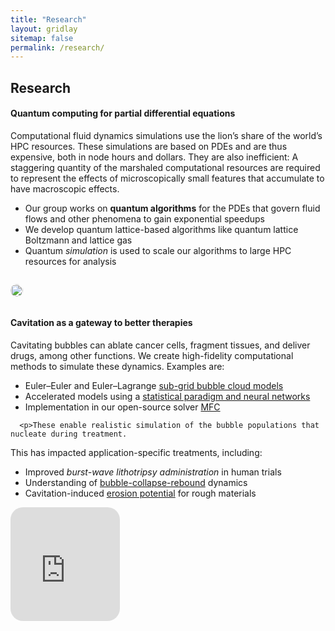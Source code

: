 ```yaml
---
title: "Research"
layout: gridlay
sitemap: false
permalink: /research/
---
```


<style>
img{
  border-radius: 10px;
}
.col-md-3 {
  margin-top:10px;
  margin-bottom:10px;
  padding:0px;
  display:block;
  overflow:hidden;
  text-align:center;
  display: table-cell;
  background: white;
  border-radius: 20px;
  height: auto;
}
iframe {
  margin:0;
  padding:0;
  width: 175px;
  display: inline;
  vertical-align: middle;
}
</style>

## Research
<div class="jumbotron">
  <h4>Quantum computing for partial differential equations</h4>
  <p>Computational fluid dynamics simulations use the lion’s share of the world’s HPC resources.
These simulations are based on PDEs and are thus expensive, both in node hours and dollars.
They are also inefficient: A staggering quantity of the marshaled computational resources are required to represent the effects of microscopically small features that accumulate to have macroscopic effects.</p>
  <div class="row align-items-end">
    <div class="col-md-9 col-sm-12">
      <ul>
        <li>Our group works on <strong>quantum algorithms</strong> for the PDEs that govern fluid flows and other phenomena to gain exponential speedups</li>
        <li>We develop quantum lattice-based algorithms like quantum lattice Boltzmann and lattice gas</li>
        <li>Quantum <em>simulation</em> is used to scale our algorithms to large HPC resources for analysis</li>
      </ul>
    </div>
    <div class="col-md-3 col-sm-12" style="background-color:transparent">
      <p><img width="100%" src="/images/respic/qlbm.png" /></p>
    </div>
  </div>
</div>

<div class="jumbotron">
  <div class="row align-items-end">
    <div class="col-md-9 col-sm-12">
      <h4>Cavitation as a gateway to better therapies</h4>
      <p>Cavitating bubbles can ablate cancer cells, fragment tissues, and deliver drugs, among other functions.
We create high-fidelity computational methods to simulate these dynamics.
Examples are:</p>
      <ul>
        <li>Euler–Euler and Euler–Lagrange <a href="/papers/bryngelson-IJMF-19.pdf" target="_blank">sub-grid bubble cloud models</a></li>
        <li>Accelerated models using a <a href="/papers/bryngelson-IJMF-20.pdf" target="_blank">statistical paradigm and neural networks</a></li>
        <li>Implementation in our open-source solver <a href="/papers/bryngelson-CPC-20.pdf" target="_blank">MFC</a></li>
      </ul>

      <p>These enable realistic simulation of the bubble populations that nucleate during treatment.
This has impacted application-specific treatments, including:</p>
      <ul>
        <li>Improved <em>burst-wave lithotripsy administration</em> in human trials</li>
        <li>Understanding of <a href="/papers/schmidmayer-JCP-20.pdf" target="_blank">bubble-collapse-rebound</a> dynamics</li>
        <li>Cavitation-induced <a href="/papers/trummler-JFM-20.pdf" target="_blank">erosion potential</a> for rough materials</li>
      </ul>
    </div>
    <div class="col-md-3 col-sm-12" style="background-color:transparent;">
      <iframe src="https://player.vimeo.com/video/455888052?autoplay=1&amp;loop=1&amp;autopause=0&amp;muted=1&amp;quality=240p&amp;background=1" height="182px" frameborder="0" allow="autoplay"></iframe>
    </div>
  </div>
</div>


